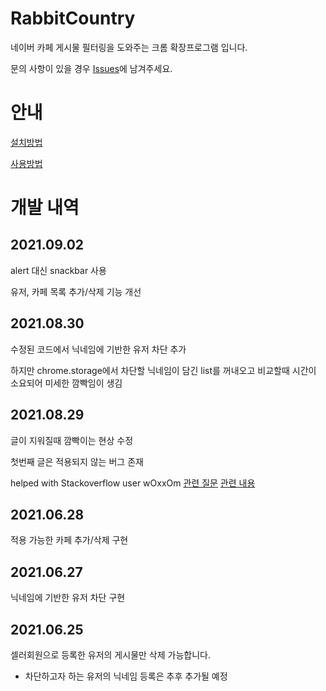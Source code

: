 # RabbitCountry
네이버 카페 게시물 필터링을 도와주는 크롬 확장프로그램 입니다.

문의 사항이 있을 경우 [Issues](https://github.com/DoTheBestMayB/RabbitCountry/issues)에 남겨주세요.

# 안내
[설치방법](https://github.com/DoTheBestMayB/RabbitCountry/blob/master/doc/HowToInstall.md)

[사용방법](https://github.com/DoTheBestMayB/RabbitCountry/blob/master/doc/HowToUse.md)


# 개발 내역

## 2021.09.02
alert 대신 snackbar 사용

유저, 카페 목록 추가/삭제 기능 개선

## 2021.08.30
수정된 코드에서 닉네임에 기반한 유저 차단 추가

하지만 chrome.storage에서 차단할 닉네임이 담긴 list를 꺼내오고 비교할때 시간이 소요되어 미세한 깜빡임이 생김

## 2021.08.29
글이 지워질때 깜빡이는 현상 수정

첫번째 글은 적용되지 않는 버그 존재

helped with Stackoverflow user wOxxOm [관련 질문](https://stackoverflow.com/questions/68888784/how-to-prevent-hide-and-show-flickering-of-mutationobserver-for-iframe/68891354#68891354) [관련 내용](https://github.com/DoTheBestMayB/RabbitCountry/issues/1)

## 2021.06.28
적용 가능한 카페 추가/삭제 구현

## 2021.06.27
닉네임에 기반한 유저 차단 구현

## 2021.06.25
셀러회원으로 등록한 유저의 게시물만 삭제 가능합니다.
- 차단하고자 하는 유저의 닉네임 등록은 추후 추가될 예정
